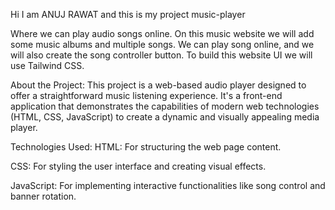 Hi I am ANUJ RAWAT and this is my project music-player

Where we can play audio songs online. On this music website we will add some music albums and multiple songs. We can play song online, and we will also create the song controller button. To build this website UI we will use Tailwind CSS.


About the Project:
This project is a web-based audio player designed to offer a straightforward music listening experience. It's a front-end application that demonstrates the capabilities of modern web technologies (HTML, CSS, JavaScript) to create a dynamic and visually appealing media player.



Technologies Used:
HTML: For structuring the web page content.

CSS: For styling the user interface and creating visual effects.

JavaScript: For implementing interactive functionalities like song control and banner rotation.



